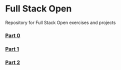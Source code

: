 # Full Stack Open
Repository for Full Stack Open exercises and projects

### [Part 0](part-0)

### [Part 1](part-1)

### [Part 2](part-2)
